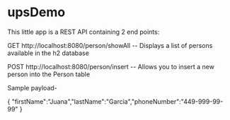 # upsDemo

This little app is a REST API containing 2 end points:


GET  http://localhost:8080/person/showAll     -- Displays a list of persons available in the h2 database

POST http://localhost:8080/person/insert      -- Allows you to insert a new person into the Person table

  Sample payload-
  
  {
      "firstName":"Juana","lastName":"Garcia","phoneNumber":"449-999-99-99"
  }
